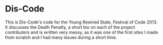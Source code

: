 Dis-Code
========

This is Dis-Code's code for the Young Rewired State, Festival of Code 2013. It discusses the Death Penalty, a short bio on each of the project contributers and is written very messy, as it was one of the first sites I made from scratch and I had many issues during a short time.
